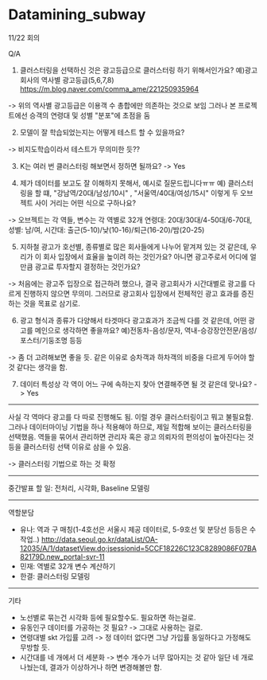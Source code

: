 # Datamining_subway

11/22 회의

Q/A
1. 클러스터링을 선택하신 것은 광고등급으로 클러스터링 하기 위해서인가요?
예)광고회사의 역사별 광고등급(5,6,7,8) https://m.blog.naver.com/comma_ame/221250935964

-> 위의 역사별 광고등급은 이용객 수 총합에만 의존하는 것으로 보임
그러나 본 프로젝트에선 승객의 연령대 및 성별 "분포"에 초점을 둠

2. 모델이 잘 학습되었는지는 어떻게 테스트 할 수 있을까요?

-> 비지도학습이라서 테스트가 무의미한 듯??

3. K는 여러 번 클러스터링 해보면서 정하면 될까요? -> Yes

4. 제가 데이터를 보고도 잘 이해하지 못해서, 예시로 질문드립니다ㅠㅠ 예) 클러스터링을 할 떄, "강남역/20대/남성/10시" , "서울역/40대/여성/15시" 이렇게 두 오브젝트 사이 거리는 어떤 식으로 구하나요?

-> 오브젝트는 각 역들, 변수는 각 역별로 32개
연령대: 20대/30대/4-50대/6-70대, 성별: 남/여, 시간대: 출근(5-10)/낮(10-16)/퇴근(16-20)/밤(20-25)

5. 지하철 광고가 호선별, 종류별로 많은 회사들에게 나누어 맡겨져 있는 것 같은데, 우리가 이 회사 입장에서 효율을 높이려 하는 것인가요? 아니면 광고주로서 어디에 얼만큼 광고료 투자할지 결정하는 것인가요?

-> 처음에는 광고주 입장으로 접근하려 했으나, 결국 광고회사가 시간대별로 광고를 다르게 진행하지 않으면 무의미.
그러므로 광고회사 입장에서 전체적인 광고 효과를 증진하는 것을 목표로 삼기로.

6. 광고 형식과 종류가 다양해서 타겟마다 광고효과가 조금씩 다를 것 같은데, 어떤 광고를 메인으로 생각하면 좋을까요? 예)전동차-음성/문자, 역내-승강장안전문/음성/포스터/기둥조명 등등

-> 좀 더 고려해보면 좋을 듯.
같은 이유로 승차객과 하차객의 비중을 다르게 두어야 할 것 같다는 생각을 함.

7. 데이터 특성상 각 역이 어느 구에 속하는지 찾아 연결해주면 될 것 같은데 맞나요? -> Yes
_____

사실 각 역마다 광고를 다 따로 진행해도 됨. 이럴 경우 클러스터링이고 뭐고 불필요함.
그러나 데이터마이닝 기법을 하나 적용해야 하므로, 제일 적합해 보이는 클러스터링을 선택했음.
역들을 묶어서 관리하면 관리자 혹은 광고 의뢰자의 편의성이 높아진다는 것 등을 클러스터링 선택 이유로 삼을 수 있음.

-> 클러스터링 기법으로 하는 것 확정
_____

중간발표 할 일: 전처리, 시각화, Baseline 모델링
_____

역할분담
- 유나: 역과 구 매칭(1-4호선은 서울시 제공 데이터로, 5-9호선 및 분당선 등등은 수작업..)
http://data.seoul.go.kr/dataList/OA-12035/A/1/datasetView.do;jsessionid=5CCF18226C123C8289086F07BA82179D.new_portal-svr-11
- 민재: 역별로 32개 변수 계산하기
- 한결: 클러스터링 모델링
_____

기타
- 노선별로 묶는건 시각화 등에 필요할수도. 필요하면 하는걸로.
- 유동인구 데이터를 가공하는 것 필요? -> 그대로 사용하는 걸로.
- 연령대별 skt 가입률 고려 -> 정 데이터 없다면 그냥 가입률 동일하다고 가정해도 무방할 듯.
- 시간대를 네 개에서 더 세분화 -> 변수 개수가 너무 많아지는 것 같아 일단 네 개로 나눴는데, 결과가 이상하거나 하면 변경해볼만 함.
